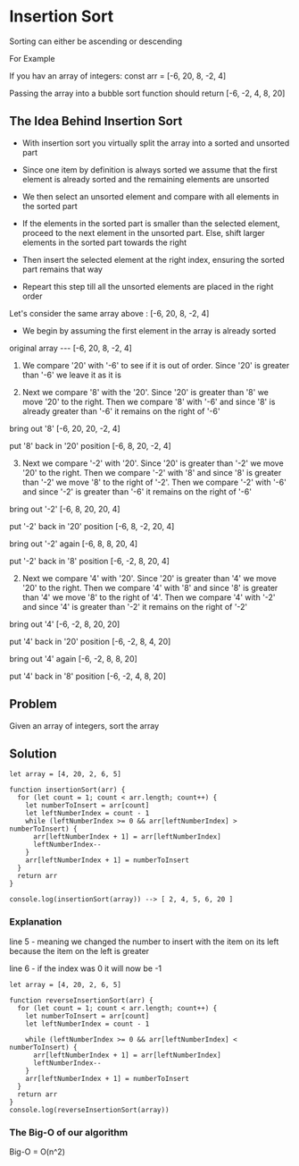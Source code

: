 # Insertion Sort

Sorting can either be ascending or descending

For Example

If you hav an array of integers: const arr = [-6, 20, 8, -2, 4]

Passing the array into a bubble sort function should return [-6, -2, 4, 8, 20]

## The Idea Behind Insertion Sort

- With insertion sort you virtually split the array into a sorted and unsorted part

- Since one item by definition is always sorted we assume that the first element is already sorted and the remaining elements are unsorted

- We then select an unsorted element and compare with all elements in the sorted part

- If the elements in the sorted part is smaller than the selected element, proceed to the next element in the unsorted part. Else, shift larger elements in the sorted part towards the right

- Then insert the selected element at the right index, ensuring the sorted part remains that way

- Repeart this step till all the unsorted elements are placed in the right order

Let's consider the same array above : [-6, 20, 8, -2, 4]

- We begin by assuming the first element in the array is already sorted

original array --- [-6, 20, 8, -2, 4]

1. We compare '20' with '-6' to see if it is out of order. Since '20' is greater than '-6' we leave it as it is

2. Next we compare '8' with the '20'. Since '20' is greater than '8' we move '20' to the right. Then we compare '8' with '-6' and since '8' is already greater than '-6' it remains on the right of '-6'

bring out '8' [-6, 20, 20, -2, 4]

put '8' back in '20' position [-6, 8, 20, -2, 4]

3. Next we compare '-2' with '20'. Since '20' is greater than '-2' we move '20' to the right. Then we compare '-2' with '8' and since '8' is greater than '-2' we move '8' to the right of '-2'. Then we compare '-2' with '-6' and since '-2' is greater than '-6' it remains on the right of '-6'

bring out '-2' [-6, 8, 20, 20, 4]

put '-2' back in '20' position [-6, 8, -2, 20, 4]

bring out '-2' again [-6, 8, 8, 20, 4]

put '-2' back in '8' position [-6, -2, 8, 20, 4]

2. Next we compare '4' with '20'. Since '20' is greater than '4' we move '20' to the right. Then we compare '4' with '8' and since '8' is greater than '4' we move '8' to the right of '4'. Then we compare '4' with '-2' and since '4' is greater than '-2' it remains on the right of '-2'

bring out '4' [-6, -2, 8, 20, 20]

put '4' back in '20' position [-6, -2, 8, 4, 20]

bring out '4' again [-6, -2, 8, 8, 20]

put '4' back in '8' position [-6, -2, 4, 8, 20]

## Problem

Given an array of integers, sort the array

## Solution

```
let array = [4, 20, 2, 6, 5]

function insertionSort(arr) {
  for (let count = 1; count < arr.length; count++) {
    let numberToInsert = arr[count]
    let leftNumberIndex = count - 1
    while (leftNumberIndex >= 0 && arr[leftNumberIndex] > numberToInsert) {
      arr[leftNumberIndex + 1] = arr[leftNumberIndex]
      leftNumberIndex--
    }
    arr[leftNumberIndex + 1] = numberToInsert
  }
  return arr
}

console.log(insertionSort(array)) --> [ 2, 4, 5, 6, 20 ]
```

### Explanation

line 5 - meaning we changed the number to insert with the item on its left because the item on the left is greater

line 6 - if the index was 0 it will now be -1

```
let array = [4, 20, 2, 6, 5]

function reverseInsertionSort(arr) {
  for (let count = 1; count < arr.length; count++) {
    let numberToInsert = arr[count]
    let leftNumberIndex = count - 1

    while (leftNumberIndex >= 0 && arr[leftNumberIndex] < numberToInsert) {
      arr[leftNumberIndex + 1] = arr[leftNumberIndex]
      leftNumberIndex--
    }
    arr[leftNumberIndex + 1] = numberToInsert
  }
  return arr
}
console.log(reverseInsertionSort(array))
```

### The Big-O of our algorithm

Big-O = O(n^2)
